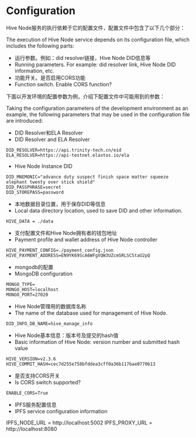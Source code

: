 # Configuration

Hive Node服务的执行依赖于它的配置文件，配置文件中包含了以下几个部分：

The execution of Hive Node service depends on its configuration file, which includes the following parts:

* 运行参数。例如：did resolver链接，Hive Node DID信息等
* Running parameters. For example: did resolver link, Hive Node DID information, etc.
* 功能开关。是否启用CORS功能
* Function switch. Enable CORS function?

下面以开发环境的配置参数为例，介绍下配置文件中可能用到的参数：

Taking the configuration parameters of the development environment as an example, the following parameters that may be used in the configuration file are introduced:

* DID Resolver和ELA Resolver
* DID Resolver and ELA Resolver

```
DID_RESOLVER=https://api.trinity-tech.cn/eid
ELA_RESOLVER=https://api-testnet.elastos.io/ela
```

* Hive Node Instance DID

```
DID_MNEMONIC="advance duty suspect finish space matter squeeze elephant twenty over stick shield"
DID_PASSPHRASE=secret
DID_STOREPASS=password
```

* 本地数据目录位置，用于保存DID等信息
* Local data directory location, used to save DID and other information.

```
HIVE_DATA = ./data
```

* 支付配置文件和Hive Node拥有者的钱包地址
* Payment profile and wallet address of Hive Node controller

```
HIVE_PAYMENT_CONFIG=./payment_config.json
HIVE_PAYMENT_ADDRESS=EN9YK69ScA6WFgVQW3UZcmSRLSCStaU2pQ
```

* mongodb的配置
* MongoDB configuration

```
MONGO_TYPE=
MONGO_HOST=localhost
MONGO_PORT=27020
```

* Hive Node管理用的数据库名称
* The name of the database used for management of Hive Node.

```
DID_INFO_DB_NAME=hive_manage_info
```

* Hive Node基本信息：版本号及提交的hash值
* Basic information of Hive Node: version number and submitted hash value

```
HIVE_VERSION=v2.3.6
HIVE_COMMIT_HASH=cec7d255e758bfddea3cff0a36b117bae0770b13
```

* 是否支持CORS开关
* Is CORS switch supported?

```
ENABLE_CORS=True
```

* IPFS服务配置信息
* IPFS service configuration information

IPFS\_NODE\_URL = http://localhost:5002 IPFS\_PROXY\_URL = http://localhost:8080
